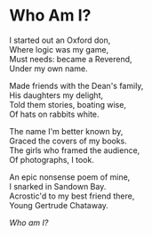 # Who Am I?

I started out an Oxford don,  
Where logic was my game,  
Must needs: became a Reverend,  
Under my own name.

Made friends with the Dean's family,  
His daughters my delight,  
Told them stories, boating wise,  
Of hats on rabbits white.  

The name I'm better known by,  
Graced the covers of my books.  
The girls who framed the audience,  
Of photographs, I took.  

An epic nonsense poem of mine,  
I snarked in Sandown Bay.  
Acrostic'd to my best friend there,  
Young Gertrude Chataway.  

*Who am I?*
